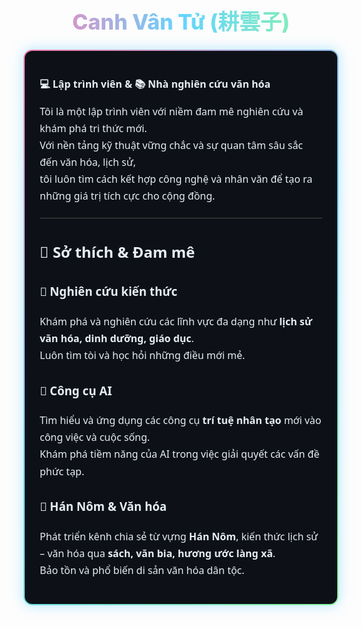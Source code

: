 <h1 align="center" style="font-size:34px; font-weight:800; background: linear-gradient(90deg, #ff7eb3, #65d4ff, #8ef6a0); -webkit-background-clip: text; -webkit-text-fill-color: transparent;">
  Canh Vân Tử (耕雲子)
</h1>

<div style="border:2px solid transparent; border-radius:14px; padding:24px; background:linear-gradient(#0d1117, #0d1117) padding-box, 
            linear-gradient(135deg, #ff7eb3, #65d4ff, #8ef6a0) border-box; 
            color:#e6edf3; font-family:'Segoe UI', Tahoma, Geneva, Verdana, sans-serif; font-size:16px; line-height:1.7; box-shadow:0 0 20px rgba(101,212,255,0.5);">

  <p><b>💻 Lập trình viên & 📚 Nhà nghiên cứu văn hóa</b></p>

  <p>
  Tôi là một lập trình viên với niềm đam mê nghiên cứu và khám phá tri thức mới.<br>
  Với nền tảng kỹ thuật vững chắc và sự quan tâm sâu sắc đến văn hóa, lịch sử,<br>
  tôi luôn tìm cách kết hợp công nghệ và nhân văn để tạo ra những giá trị tích cực cho cộng đồng.
  </p>

  <hr style="border:0; border-top:1px solid #444; margin:20px 0;">

  <h2>🌟 Sở thích & Đam mê</h2>

  <h3>📖 Nghiên cứu kiến thức</h3>
  <p>Khám phá và nghiên cứu các lĩnh vực đa dạng như <b>lịch sử văn hóa, dinh dưỡng, giáo dục</b>.<br>
  Luôn tìm tòi và học hỏi những điều mới mẻ.</p>

  <h3>🤖 Công cụ AI</h3>
  <p>Tìm hiểu và ứng dụng các công cụ <b>trí tuệ nhân tạo</b> mới vào công việc và cuộc sống.<br>
  Khám phá tiềm năng của AI trong việc giải quyết các vấn đề phức tạp.</p>

  <h3>🏮 Hán Nôm & Văn hóa</h3>
  <p>Phát triển kênh chia sẻ từ vựng <b>Hán Nôm</b>, kiến thức lịch sử – văn hóa qua <b>sách, văn bia, hương ước làng xã</b>.<br>
  Bảo tồn và phổ biến di sản văn hóa dân tộc.</p>

</div>
